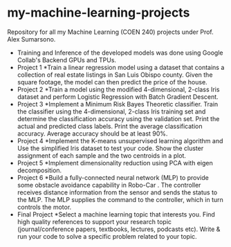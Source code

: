 # my-machine-learning-projects
Repository for all my Machine Learning (COEN 240) projects under Prof. Alex Sumarsono. 
- Training and Inference of the developed models was done using Google Collab's Backend GPUs and TPUs.
- Project 1  *Train a linear regression model using a dataset that contains a collection of real estate listings in San Luis Obispo county. Given the square footage, the model can then predict the price of the house.
- Project 2  *Train a model using the modified 4-dimensional, 2-class Iris dataset and perform Logistic Regression with Batch Gradient Descent.
- Project 3  *Implement a Minimum Risk Bayes Theoretic classifier. Train the classifier using the 4-dimensional, 2-class Iris training set and determine the classification accuracy using the validation set. Print the actual and predicted class labels. Print the average classification accuracy. Average accuracy should be at least 90%.
- Project 4  *Implement the K-means unsupervised learning algorithm and Use the simplified Iris dataset to test your code. Show the cluster assignment of each sample and the two centroids in a plot.
- Project 5  *Implement dimensionality reduction using PCA with eigen decomposition.
- Project 6  *Build a fully-connected neural network (MLP) to provide some obstacle avoidance capability in Robo-Car . The controller receives distance information from the sensor and sends the status to the MLP. The MLP supplies the command to the controller, which in turn controls the motor. 
- Final Project  *Select a machine learning topic that interests you. Find high quality references to support your research topic (journal/conference papers, textbooks, lectures, podcasts etc). Write & run your code to solve a specific problem related to your topic.

